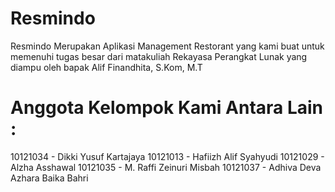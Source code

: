 # Resmindo
Resmindo Merupakan Aplikasi Management Restorant yang kami buat untuk memenuhi tugas besar dari matakuliah Rekayasa Perangkat Lunak yang diampu oleh bapak Alif Finandhita, S.Kom, M.T
# Anggota Kelompok Kami Antara Lain :
10121034 - Dikki Yusuf Kartajaya
10121013 - Hafiizh Alif Syahyudi
10121029 - Alzha Asshawal
10121035 - M. Raffi Zeinuri Misbah
10121037 - Adhiva Deva Azhara Baika Bahri
